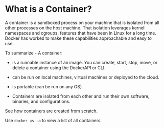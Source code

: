 # What is a Container?

A container is a sandboxed process on your machine that is isolated from all other processes on the host machine. That isolation leverages kernel namespaces and cgroups, features that have been in Linux for a long time. Docker has worked to make these capabilities approachable and easy to use.

To summarize - A container:
* is a runnable instance of an image. You can create, start, stop, move, or delete a container using the DockerAPI or CLI.

* can be run on local machines, virtual machines or deployed to the cloud.

* is portable (can be run on any OS)

* Containers are isolated from each other and run their own software, binaries, and configurations.

[See how containers are created from scratch.](https://youtu.be/8fi7uSYlOdc "See how containers are created from scratch.")

Use `docker ps -a` to view a list of all containers